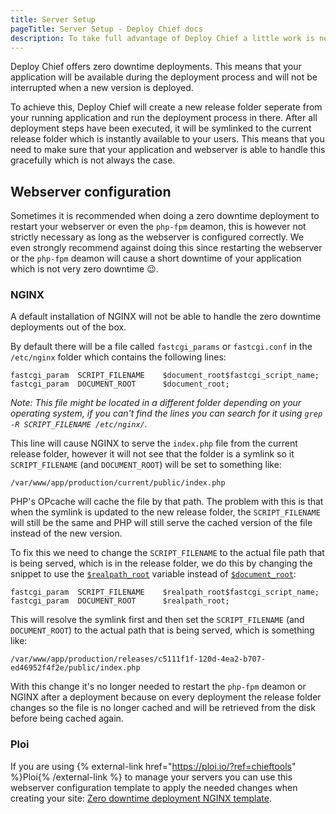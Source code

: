 ```yaml
---
title: Server Setup
pageTitle: Server Setup - Deploy Chief docs
description: To take full advantage of Deploy Chief a little work is needed on your side.
---
```


Deploy Chief offers zero downtime deployments. 
This means that your application will be available during the deployment process and will not be interrupted when a new version is deployed.

To achieve this, Deploy Chief will create a new release folder seperate from your running application and run the deployment process in there.
After all deployment steps have been executed, it will be symlinked to the current release folder which is instantly available to your users. 
This means that you need to make sure that your application and webserver is able to handle this gracefully which is not always the case.

## Webserver configuration

Sometimes it is recommended when doing a zero downtime deployment to restart your webserver or even the `php-fpm` deamon, this is however not strictly necessary as long as the webserver is configured correctly.
We even strongly recommend against doing this since restarting the webserver or the `php-fpm` deamon will cause a short downtime of your application which is not very zero downtime 😉.

### NGINX

A default installation of NGINX will not be able to handle the zero downtime deployments out of the box.

By default there will be a file called `fastcgi_params` or `fastcgi.conf` in the `/etc/nginx` folder which contains the following lines:

```
fastcgi_param  SCRIPT_FILENAME    $document_root$fastcgi_script_name;
fastcgi_param  DOCUMENT_ROOT      $document_root;
```

_Note: This file might be located in a different folder depending on your operating system, if you can't find the lines you can search for it using `grep -R SCRIPT_FILENAME /etc/nginx/`._

This line will cause NGINX to serve the `index.php` file from the current release folder, however it will not see that the folder is a symlink so it `SCRIPT_FILENAME` (and `DOCUMENT_ROOT`) will be set to something like:

```
/var/www/app/production/current/public/index.php
```

PHP's OPcache will cache the file by that path. The problem with this is that when the symlink is updated to the new release folder, the `SCRIPT_FILENAME` will still be the same and PHP will still serve the cached version of the file instead of the new version.

To fix this we need to change the `SCRIPT_FILENAME` to the actual file path that is being served, which is in the release folder, we do this by changing the snippet to use the [`$realpath_root`](http://nginx.org/en/docs/http/ngx_http_core_module.html#var_realpath_root) variable instead of [`$document_root`](http://nginx.org/en/docs/http/ngx_http_core_module.html#var_document_root):

```
fastcgi_param  SCRIPT_FILENAME    $realpath_root$fastcgi_script_name;
fastcgi_param  DOCUMENT_ROOT      $realpath_root;
```

This will resolve the symlink first and then set the `SCRIPT_FILENAME` (and `DOCUMENT_ROOT`) to the actual path that is being served, which is something like:

```
/var/www/app/production/releases/c5111f1f-120d-4ea2-b707-ed46952f4f2e/public/index.php
```

With this change it's no longer needed to restart the `php-fpm` deamon or NGINX after a deployment because on every deployment the release folder changes so the file is no longer cached and will be retrieved from the disk before being cached again.

### Ploi

If you are using {% external-link href="https://ploi.io/?ref=chieftools" %}Ploi{% /external-link %} to manage your servers you can use this webserver configuration template to apply the needed changes when creating your site: [Zero downtime deployment NGINX template](https://ploi.io/panel/marketplace/162-laravel-zero-downtime-deployment-nginx-template).
